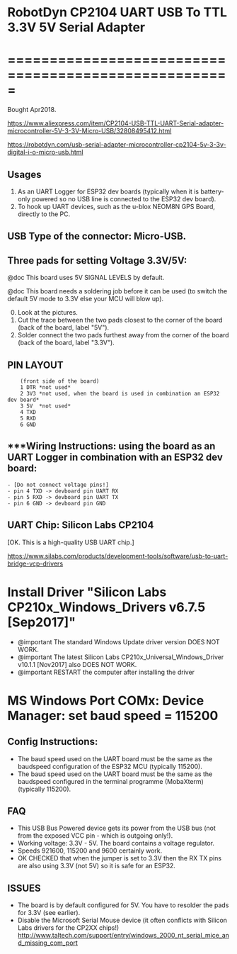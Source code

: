 # RobotDyn CP2104 UART USB To TTL 3.3V 5V Serial Adapter
# =====================================================
Bought Apr2018.

https://www.aliexpress.com/item/CP2104-USB-TTL-UART-Serial-adapter-microcontroller-5V-3-3V-Micro-USB/32808495412.html

https://robotdyn.com/usb-serial-adapter-microcontroller-cp2104-5v-3-3v-digital-i-o-micro-usb.html

## Usages
1. As an UART Logger for ESP32 dev boards (typically when it is battery-only powered so no USB line is connected to the ESP32 dev board).
2. To hook up UART devices, such as the u-blox NEOM8N GPS Board, directly to the PC.

## USB Type of the connector: Micro-USB.

## Three pads for setting Voltage 3.3V/5V:
@doc This board uses 5V SIGNAL LEVELS by default.

@doc This board needs a soldering job before it can be used (to switch the default 5V mode to 3.3V else your MCU will blow up).

0. Look at the pictures.
1. Cut the trace between the two pads closest to the corner of the board (back of the board, label "5V").
2. Solder connect the two pads furthest away from the corner of the board (back of the board, label "3.3V").
    
## PIN LAYOUT
```
    (front side of the board)
    1 DTR *not used*
    2 3V3 *not used, when the board is used in combination an ESP32 dev board*
    3 5V  *not used*
    4 TXD
    5 RXD
    6 GND
```

## ***Wiring Instructions: using the board as an UART Logger in combination with an ESP32 dev board:
```
- [Do not connect voltage pins!]
- pin 4 TXD -> devboard pin UART RX
- pin 5 RXD -> devboard pin UART TX
- pin 6 GND -> devboard pin GND
```

## UART Chip: Silicon Labs CP2104
[OK. This is a high-quality USB UART chip.]

https://www.silabs.com/products/development-tools/software/usb-to-uart-bridge-vcp-drivers

# Install Driver "Silicon Labs CP210x_Windows_Drivers v6.7.5 [Sep2017]"
- @important The standard Windows Update driver version DOES NOT WORK.
- @important The latest Silicon Labs CP210x_Universal_Windows_Driver v10.1.1 [Nov2017] also DOES NOT WORK.
- @important RESTART the computer after installing the driver

# MS Windows Port COMx: Device Manager: set baud speed = 115200
	
## Config Instructions:
- The baud speed used on the UART board must be the same as the baudspeed configuration of the ESP32 MCU (typically 115200).
- The baud speed used on the UART board must be the same as the baudspeed configured in the terminal programme (MobaXterm) (typically 115200).

## FAQ
- This USB Bus Powered device gets its power from the USB bus (not from the exposed VCC pin - which is outgoing only!).
- Working voltage: 3.3V - 5V. The board contains a voltage regulator.
- Speeds 921600, 115200 and 9600 certainly work.
- OK CHECKED that when the jumper is set to 3.3V then the RX TX pins are also using 3.3V (not 5V) so it is safe for an ESP32.

## ISSUES
- The board is by default configured for 5V. You have to resolder the pads for 3.3V (see earlier).
- Disable the Microsoft Serial Mouse device (it often conflicts with Silicon Labs drivers for the CP2XX chips!)  \
	    http://www.taltech.com/support/entry/windows_2000_nt_serial_mice_and_missing_com_port
